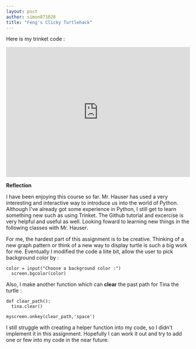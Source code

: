 ```yaml
---
layout: post
author: simon871028
title: "Feng's Clicky Turtlehack"
---
```


Here is my trinket code :

<iframe src="https://trinket.io/embed/python/fbf0c594fd" width="100%" height="356" frameborder="0" marginwidth="0" marginheight="0" allowfullscreen></iframe>

**Reflection**

I have been enjoying this course so far. 
Mr. Hauser has used a very interesting and interactive way to introduce us into the world of Python.
Although I've already got some experience in Python, I still get to learn something new such as using Trinket.
The Github tutorial and excercise is very helpful and useful as well.
Looking foward to learning new things in the following classes with Mr. Hauser.

For me, the hardest part of this assignment is to be creative. Thinking of a new graph pattern or think of a new way to display turtle is such a big work for me.
Eventually I modified the code a liite bit, allow the user to pick background color by :
```
color = input("Choose a background color :")
  screen.bgcolor(color)
```
Also, I make another function which can **clear** the past path for Tina the turtle :

```
def clear_path():
  tina.clear()

myscreen.onkey(clear_path,'space')
```
I still struggle with creating a helper function into my code, so I didn't implement it in this assignment. Hopefully I can work it out and try to add one or few into my code in the near future.
